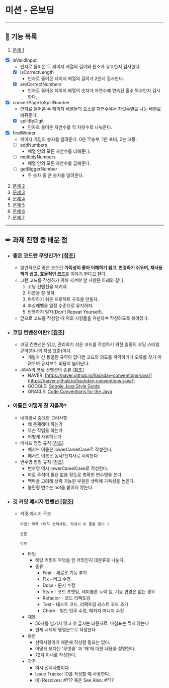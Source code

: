 # 미션 - 온보딩

---

## 🚀 기능 목록

1. [문제 1](./docs/PROBLEM1.md)
  - [X] isValidInput
    - 인자로 들어온 두 페이지 배열의 길이와 원소가 유효한지 검사한다.
    - [X] isCorrectLength
      - 인자로 들어온 페이지 배열의 길이가 2인지 검사한다.
    - [X] areCorrectNumbers
      - 인자로 들어온 페이지 배열의 숫자가 자연수에 연속된 홀수 짝수인지 검사한다.
  - [X] convertPageToSplitNumber
    - 인자로 들어온 두 페이지 배열들의 요소를 자연수에서 자릿수별로 나눈 배열로 바꿔준다.
    - [X] splitByDigit
      - 인자로 들어온 자연수를 각 자릿수로 나눠준다.
  - [X] findWinner
    - 페이지 게임의 승자를 알려준다. 0은 무승부, 1은 포비, 2는 크롱.
    - [ ] addNumbers
      - 배열 안의 모든 자연수를 더해준다.
    - [ ] multiplyNumbers
      - 배열 안의 모든 자연수를 곱해준다.
    - [ ] getBiggerNumber
      - 두 숫자 중 큰 숫자를 알려준다.

2. [문제 2](./docs/PROBLEM2.md)
3. [문제 3](./docs/PROBLEM3.md)
4. [문제 4](./docs/PROBLEM4.md)
5. [문제 5](./docs/PROBLEM5.md)
6. [문제 6](./docs/PROBLEM6.md)
7. [문제 7](./docs/PROBLEM7.md)

---

## ✏ 과제 진행 중 배운 점

- ### **좋은 코드란 무엇인가?** [[참조](https://velog.io/@couchcoding/%EA%B0%9C%EB%B0%9C-%EC%B4%88%EB%B3%B4%EB%8F%84-%EB%B0%94%EB%A1%9C-%EC%A0%81%EC%9A%A9%ED%95%B4-%EB%B3%BC-%EC%88%98-%EC%9E%88%EB%8A%94-%EC%A2%8B%EC%9D%80-%EC%BD%94%EB%93%9C-%EC%9E%91%EC%84%B1%EB%B2%95)]
   - 일반적으로 좋은 코드란 **가독성이 좋아 이해하기 쉽고, 변경하기 쉬우며, 재사용하기 쉽고, 효율적인 코드**를 이야기 한다고 한다.
   - 그런 코드를 작성하기 위해 지켜야 할 사항은 아래와 같다.
     1. 코딩 컨벤션을 지키자.
     2. 이름을 잘 짓자.
     3. 파악하기 쉬운 프로젝트 구조를 만들자.
     4. 추상레벨을 일정 수준으로 유지하자.
     5. 반복하지 말자(Don't Repeat Yourself).
   - 앞으로 코드를 작성할 때 위의 사항들을 유념하며 작성하도록 해야겠다.


- ### **코딩 컨벤션이란?** [[참조](https://developer-doreen.tistory.com/38)]
  - 코딩 컨벤션은 읽고, 관리하기 쉬운 코드를 작성하기 위한 일종의 코딩 스타일 규약(하나의 작성 표준)이다. 
    - 개발자 간 통일된 규약이 없다면 코드의 의도를 파악하거나 오류를 찾기 어려우며 유지보수 비용이 늘어난다.
  - JAVA의 코딩 컨벤션의 종류 [[참조](https://velog.io/@ozragwort/JAVA-%EC%BD%94%EB%94%A9-%EC%BB%A8%EB%B2%A4%EC%85%98%EC%97%90-%EB%8C%80%ED%95%B4%EC%84%9C)]
    - NAVER: [https://naver.github.io/hackday-conventions-java/](https://naver.github.io/hackday-conventions-java/)
    - GOOGLE: [Google Java Style Guide](https://google.github.io/styleguide/javaguide.html)
    - ORACLE: [Code Conventions for the Java](https://www.oracle.com/java/technologies/javase/codeconventions-contents.html)


- ### **이름은 어떻게 잘 지을까?**
  - 네이밍시 중요한 고려사항
    - 왜 존재해야 하는가
    - 무슨 작업을 하는가
    - 어떻게 사용하는가
  - 메서드 명명 규칙 [[참조](https://tecoble.techcourse.co.kr/post/2020-04-26-Method-Naming/)]
    - 메서드 이름은 lowerCamelCase로 작성한다.
    - 메서드 이름은 동사/전치사로 시작한다.
  - 변수명 명명 규칙 [[참조](https://tecoble.techcourse.co.kr/post/2020-04-24-variable_naming/)]
    - 변수명 역시 lowerCamelCase로 작성한다.
    - 따로 주석이 필요 없을 정도로 명확한 변수명을 쓴다.
    - 맥락을 고려해 생략 가능한 부분은 생략해 가독성을 높인다.
    - 불린형 변수는 not을 붙이지 않는다.

- ### **깃 커밋 메시지 컨벤션** [[참조](https://seolahchloe.tistory.com/entry/GitHub-%EA%B9%83-%EC%BB%A4%EB%B0%8B-%EB%A9%94%EC%84%B8%EC%A7%80-%EC%BB%A8%EB%B2%A4%EC%85%98-Git-Commit-Message-Convention)]
  - 커밋 메시지 구조
    ```
    타입: 제목 (이하 선택사항, 작성시 두 줄을 띈다.)
    
    본문
    
    각주
    ```
    - 타입
      - 해당 커밋이 무엇을 한 커밋인지 대분류로 나눈다.
      - 종류:
        - Feat - 새로운 기능 추가
        - Fix - 버그 수정
        - Docs - 문서 수정
        - Style - 코드 포맷팅, 세미콜론 누락 등, 기능 변경은 없는 경우
        - Refactor - 코드 리팩토링
        - Test - 테스트 코드, 리팩토링 테스트 코드 추가
        - Chore - 빌드 업무 수정, 패키지 매니저 수정
    - 제목
      - 50자를 넘기지 않고 첫 글자는 대문자로, 마침표는 찍지 않는다
      - 현재 시제의 명령문으로 작성한다
    - 본문
      - 선택사항이기 때문에 작성할 필요는 없다.
      - 어떻게 보다는 '무엇을' 과 '왜'에 대한 내용을 설명한다.
      - 72자 이내로 작성한다.
    - 각주
      - 역시 선택사항이다.
      - Issue Tracker ID를 작성할 때 사용한다.
      - 예) Resolves: #??? 혹은 See Also: #???